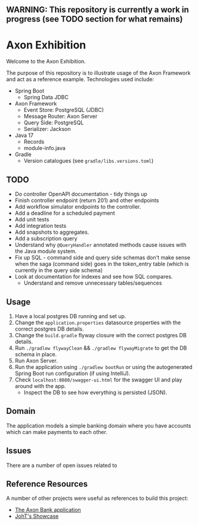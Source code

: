 ## WARNING: This repository is currently a work in progress (see TODO section for what remains)

# Axon Exhibition

Welcome to the Axon Exhibition. 

The purpose of this repository is to illustrate usage of the Axon Framework and act as a reference example.
Technologies used include:
- Spring Boot
    - Spring Data JDBC
- Axon Framework
    - Event Store: PostgreSQL (JDBC)
    - Message Router:  Axon Server
    - Query Side: PostgreSQL
    - Serializer: Jackson
- Java 17
    - Records
    - module-info.java
- Gradle
    - Version catalogues (see `gradle/libs.versions.toml`)

## TODO

- Do controller OpenAPI documentation - tidy things up
- Finish controller endpoint (return 201) and other endpoints
- Add workflow simulator endpoints to the controller.
- Add a deadline for a scheduled payment
- Add unit tests
- Add integration tests
- Add snapshots to aggregates.
- Add a subscription query
- Understand why `@QueryHandler` annotated methods cause issues with the Java module system.
- Fix up SQL - command side and query side schemas don't make sense when the saga (command side) goes in the
  token_entry table (which is currently in the query side schema)
- Look at documentation for indexes and see how SQL compares.
  - Understand and remove unnecessary tables/sequences

## Usage

1. Have a local postgres DB running and set up.
2. Change the `application.properties` datasource properties with the correct postgres DB details.
3. Change the `build.gradle` flyway closure with the correct postgres DB details.
4. Run `./gradlew flywayClean` && `./gradlew flywayMigrate` to get the DB schema in place.
5. Run Axon Server.
6. Run the application using `./gradlew bootRun` or using the autogenerated Spring Boot run configuration (if using IntelliJ).
7. Check `localhost:8080/swagger-ui.html` for the swagger UI and play around with the app.
    - Inspect the DB to see how everything is persisted (JSON).

## Domain

The application models a simple banking domain where you have accounts which can make payments to each other.

## Issues

There are a number of open issues related to


## Reference Resources

A number of other projects were useful as references to build this project:
- [The Axon Bank application](https://github.com/AxonFramework/AxonBank)
- [JohT's Showcase](https://github.com/JohT/showcase-quarkus-eventsourcing)
